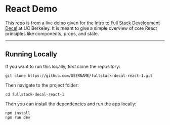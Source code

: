# React Demo
This repo is from a live demo given for the [Intro to Full Stack Development Decal](https://fullstackdecal.com) at UC Berkeley. It is meant to give a simple overview of core React principles like components, props, and state.
___
## Running Locally
If you want to run this locally, first clone the repository:
```
git clone https://github.com/USERNAME/fullstack-decal-react-1.git
```
Then navigate to the project folder:
```
cd fullstack-decal-react-1
```
Then you can install the dependencies and run the app locally:
```
npm install
npm run dev
```
